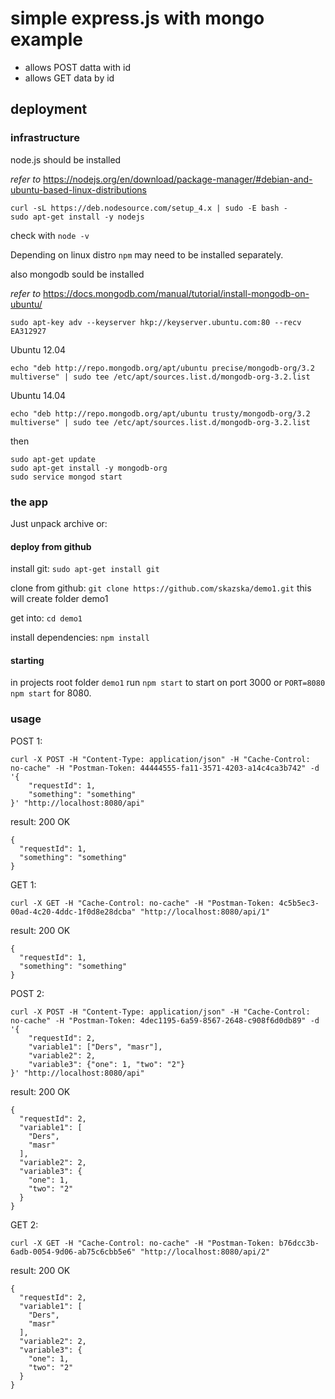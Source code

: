 # simple express.js with mongo example

* allows POST datta with id
* allows GET data by id

## deployment

### infrastructure
node.js should be installed 

*refer to* https://nodejs.org/en/download/package-manager/#debian-and-ubuntu-based-linux-distributions

    curl -sL https://deb.nodesource.com/setup_4.x | sudo -E bash -
    sudo apt-get install -y nodejs
    
check with `node -v`

Depending on linux distro `npm` may need to be installed separately.

also mongodb sould be installed

*refer to* https://docs.mongodb.com/manual/tutorial/install-mongodb-on-ubuntu/

    sudo apt-key adv --keyserver hkp://keyserver.ubuntu.com:80 --recv EA312927
    
Ubuntu 12.04
    
    echo "deb http://repo.mongodb.org/apt/ubuntu precise/mongodb-org/3.2 multiverse" | sudo tee /etc/apt/sources.list.d/mongodb-org-3.2.list

Ubuntu 14.04
    
    echo "deb http://repo.mongodb.org/apt/ubuntu trusty/mongodb-org/3.2 multiverse" | sudo tee /etc/apt/sources.list.d/mongodb-org-3.2.list


then 
    
    sudo apt-get update
    sudo apt-get install -y mongodb-org
    sudo service mongod start
    
### the app

Just unpack archive or:

#### deploy from github

install git:  `sudo apt-get install git`

clone from github:  `git clone https://github.com/skazska/demo1.git` this will create folder demo1  

get into: `cd demo1`  

install dependencies: `npm install`  

#### starting

in projects root folder `demo1` run `npm start` to start on port 3000 or `PORT=8080  npm start` for 8080.

### usage

POST 1:

    curl -X POST -H "Content-Type: application/json" -H "Cache-Control: no-cache" -H "Postman-Token: 44444555-fa11-3571-4203-a14c4ca3b742" -d '{
        "requestId": 1,
        "something": "something"
    }' "http://localhost:8080/api"

result: 200 OK

    {
      "requestId": 1,
      "something": "something"
    }

GET 1:

    curl -X GET -H "Cache-Control: no-cache" -H "Postman-Token: 4c5b5ec3-00ad-4c20-4ddc-1f0d8e28dcba" "http://localhost:8080/api/1"
    
result: 200 OK

    {
      "requestId": 1,
      "something": "something"
    }
    

POST 2:

    curl -X POST -H "Content-Type: application/json" -H "Cache-Control: no-cache" -H "Postman-Token: 4dec1195-6a59-8567-2648-c908f6d0db89" -d '{
        "requestId": 2,
        "variable1": ["Ders", "masr"],
        "variable2": 2,
        "variable3": {"one": 1, "two": "2"}
    }' "http://localhost:8080/api"

result: 200 OK

    {
      "requestId": 2,
      "variable1": [
        "Ders",
        "masr"
      ],
      "variable2": 2,
      "variable3": {
        "one": 1,
        "two": "2"
      }
    }


GET 2:

    curl -X GET -H "Cache-Control: no-cache" -H "Postman-Token: b76dcc3b-6adb-0054-9d06-ab75c6cbb5e6" "http://localhost:8080/api/2"
    
result: 200 OK

    {
      "requestId": 2,
      "variable1": [
        "Ders",
        "masr"
      ],
      "variable2": 2,
      "variable3": {
        "one": 1,
        "two": "2"
      }
    }
    
    